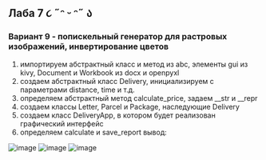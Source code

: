 ## Лаба 7 ૮ ˶ᵔ ᵕ ᵔ˶ ა
### Вариант 9 - попискельный генератор для растровых изображений, инвертирование цветов

1. импортируем абстрактный класс и метод из abc, элементы gui из kivy, Document и Workbook из docx и openpyxl
2. создаем абстрактный класс Delivery, инициализируем с параметрами distance, time и т.д.
3. определяем абстрактный метод calculate_price, задаем __str и __repr
4. создаем классы Letter, Parcel и Package, наследующие Delivery
5. создаем класс DeliveryApp, в котором будет реализован графический интерфейс
6. определяем calculate и save_report
вывод:

![image](https://github.com/user-attachments/assets/99c183cf-f09b-4e89-81b3-5cb3e895a1ca)
![image](https://github.com/user-attachments/assets/32971cf3-61e2-4b34-b657-d9cc8f34de43)
![image](https://github.com/user-attachments/assets/63d2f059-aef3-4abe-8679-6675b2fc159a)
